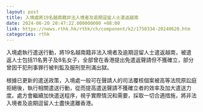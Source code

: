 ```yaml
---
layout: post
title: 入境處將19名越南籍非法入境者及逾期逗留人士遣返越南
date: 2024-06-20 20:47:22.000000000 +08:00
link: https://news.rthk.hk/rthk/ch/component/k2/1758334-20240620.htm
categories: rthk
---
```


入境處執行遣送行動，將19名越南籍非法入境者及逾期逗留人士遣返越南，被遣返人士包括11名男子及8名女子，全部曾在香港提出免遣返聲請但不獲確立，部分曾因干犯刑事罪行被判監及服刑至刑滿出獄。

根據已更新的遣送政策，入境處一般可在聲請人的司法覆核個案被高等法院原訟庭拒絕後，執行相關遣送行動，從而提高遣送聲請不獲確立者的效率及加大遣送力度。處方會繼續加快遣送程序，視乎實際情況和需要，採取一切合適措施，將非法入境者及逾期逗留人士盡快遣離香港。
